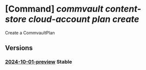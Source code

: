 # [Command] _commvault content-store cloud-account plan create_

Create a CommvaultPlan

## Versions

### [2024-10-01-preview](/Resources/mgmt-plane/L3N1YnNjcmlwdGlvbnMve30vcmVzb3VyY2Vncm91cHMve30vcHJvdmlkZXJzL2NvbW12YXVsdC5jb250ZW50c3RvcmUvY2xvdWRhY2NvdW50cy97fS9wbGFucy97fQ==/2024-10-01-preview.xml) **Stable**

<!-- mgmt-plane /subscriptions/{}/resourcegroups/{}/providers/commvault.contentstore/cloudaccounts/{}/plans/{} 2024-10-01-preview -->
